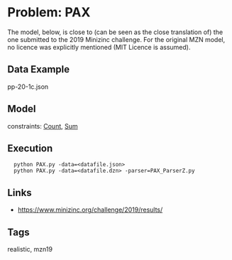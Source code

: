 # Problem: PAX

The model, below, is close to (can be seen as the close translation of) the one submitted to the 2019 Minizinc challenge.
For the original MZN model, no licence was explicitly mentioned (MIT Licence is assumed).

## Data Example
  pp-20-1c.json

## Model
  constraints: [Count](https://pycsp.org/documentation/constraints/Count), [Sum](https://pycsp.org/documentation/constraints/Sum)

## Execution
```
  python PAX.py -data=<datafile.json>
  python PAX.py -data=<datafile.dzn> -parser=PAX_ParserZ.py
```

## Links
  - https://www.minizinc.org/challenge/2019/results/

## Tags
  realistic, mzn19
